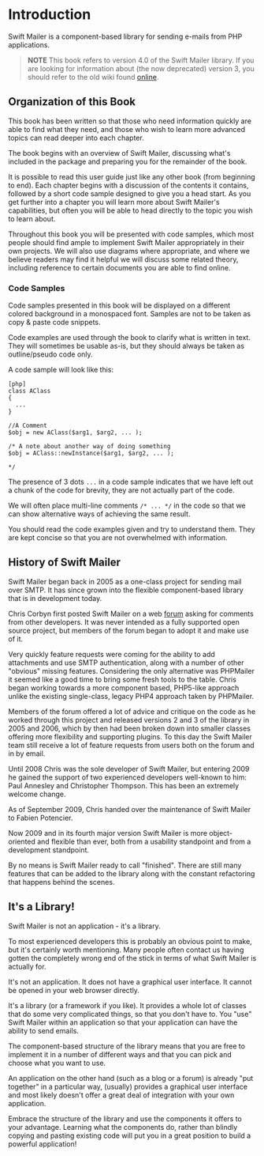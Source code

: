 Introduction
============

Swift Mailer is a component-based library for sending e-mails from PHP
applications.

>**NOTE**
>This book refers to version 4.0 of the Swift Mailer library. If you are looking
>for information about (the now deprecated) version 3, you should refer to the
>old wiki found [online][1].

Organization of this Book
-------------------------

This book has been written so that those who need information quickly are able
to find what they need, and those who wish to learn more advanced topics can
read deeper into each chapter.

The book begins with an overview of Swift Mailer, discussing what's included
in the package and preparing you for the remainder of the book.

It is possible to read this user guide just like any other book (from
beginning to end). Each chapter begins with a discussion of the contents it
contains, followed by a short code sample designed to give you a head start.
As you get further into a chapter you will learn more about Swift Mailer's
capabilities, but often you will be able to head directly to the topic you
wish to learn about.

Throughout this book you will be presented with code samples, which most
people should find ample to implement Swift Mailer appropriately in their own
projects. We will also use diagrams where appropriate, and where we believe
readers may find it helpful we will discuss some related theory, including
reference to certain documents you are able to find online.

### Code Samples

Code samples presented in this book will be displayed on a different colored
background in a monospaced font. Samples are not to be taken as copy & paste
code snippets.

Code examples are used through the book to clarify what is written in text.
They will sometimes be usable as-is, but they should always be taken as
outline/pseudo code only.

A code sample will look like this:

    [php]
    class AClass
    {
      ...
    }

    //A Comment
    $obj = new AClass($arg1, $arg2, ... );

    /* A note about another way of doing something
    $obj = AClass::newInstance($arg1, $arg2, ... );

    */

The presence of 3 dots `...` in a code sample indicates that we have left out
a chunk of the code for brevity, they are not actually part of the code.

We will often place multi-line comments `/* ... */` in the code so that we can
show alternative ways of achieving the same result.

You should read the code examples given and try to understand them. They are
kept concise so that you are not overwhelmed with information.

History of Swift Mailer
-----------------------

Swift Mailer began back in 2005 as a one-class project for sending mail over
SMTP. It has since grown into the flexible component-based library that is in
development today.

Chris Corbyn first posted Swift Mailer on a web [forum][2] asking for comments
from other developers. It was never intended as a fully supported open source
project, but members of the forum began to adopt it and make use of it.

Very quickly feature requests were coming for the ability to add attachments
and use SMTP authentication, along with a number of other "obvious" missing
features. Considering the only alternative was PHPMailer it seemed like a good
time to bring some fresh tools to the table. Chris began working towards a
more component based, PHP5-like approach unlike the existing single-class,
legacy PHP4 approach taken by PHPMailer.

Members of the forum offered a lot of advice and critique on the code as he
worked through this project and released versions 2 and 3 of the library in
2005 and 2006, which by then had been broken down into smaller classes
offering more flexibility and supporting plugins. To this day the Swift Mailer
team still receive a lot of feature requests from users both on the forum and
in by email.

Until 2008 Chris was the sole developer of Swift Mailer, but entering 2009 he
gained the support of two experienced developers well-known to him: Paul
Annesley and Christopher Thompson. This has been an extremely welcome change.

As of September 2009, Chris handed over the maintenance of Swift Mailer to
Fabien Potencier.

Now 2009 and in its fourth major version Swift Mailer is more object-oriented
and flexible than ever, both from a usability standpoint and from a
development standpoint.

By no means is Swift Mailer ready to call "finished". There are still many
features that can be added to the library along with the constant refactoring
that happens behind the scenes.

It's a Library!
---------------

Swift Mailer is not an application - it's a library.

To most experienced developers this is probably an obvious point to make, but
it's certainly worth mentioning. Many people often contact us having gotten
the completely wrong end of the stick in terms of what Swift Mailer is
actually for.

It's not an application. It does not have a graphical user interface. It
cannot be opened in your web browser directly.

It's a library (or a framework if you like). It provides a whole lot of
classes that do some very complicated things, so that you don't have to. You
"use" Swift Mailer within an application so that your application can have the
ability to send emails.

The component-based structure of the library means that you are free to
implement it in a number of different ways and that you can pick and choose
what you want to use.

An application on the other hand (such as a blog or a forum) is already "put
together" in a particular way, (usually) provides a graphical user interface
and most likely doesn't offer a great deal of integration with your own
application.

Embrace the structure of the library and use the components it offers to your
advantage. Learning what the components do, rather than blindly copying and
pasting existing code will put you in a great position to build a powerful
application!

[1]: http://swiftmailer.org/wikidocs/
[2]: http://forums.devnetwork.net/
